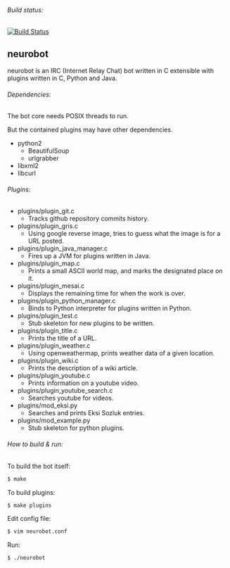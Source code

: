 
###### Build status:
[![Build Status](https://secure.travis-ci.org/neuro-sys/neuro-bot.png)](http://travis-ci.org/neuro-sys/neuro-bot)

## neurobot
neurobot is an IRC (Internet Relay Chat) bot written in C extensible with plugins written in C, Python and Java.

###### Dependencies:
The bot core needs POSIX threads to run.

But the contained plugins may have other dependencies.

* python2
  * BeautifulSoup
  * urlgrabber
* libxml2
* libcurl

###### Plugins:

* plugins/plugin_git.c
  * Tracks github repository commits history. 
* plugins/plugin_gris.c
  * Using google reverse image, tries to guess what the image is for a URL posted.
* plugins/plugin_java_manager.c
  * Fires up a JVM for plugins written in Java.
* plugins/plugin_map.c
  * Prints a small ASCII world map, and marks the designated place on it. 
* plugins/plugin_mesai.c
  * Displays the remaining time for when the work is over. 
* plugins/plugin_python_manager.c
  * Binds to Python interpreter for plugins written in Python. 
* plugins/plugin_test.c
  * Stub skeleton for new plugins to be written. 
* plugins/plugin_title.c
  * Prints the title of a URL. 
* plugins/plugin_weather.c
  * Using openweathermap, prints weather data of a given location. 
* plugins/plugin_wiki.c
  * Prints the description of a wiki article. 
* plugins/plugin_youtube.c
  * Prints information on a youtube video. 
* plugins/plugin_youtube_search.c
  * Searches youtube for videos. 
* plugins/mod_eksi.py
  * Searches and prints Eksi Sozluk entries.
* plugins/mod_example.py
  * Stub skeleton for python plugins.

###### How to build & run:
To build the bot itself:
```bash
$ make
```
To build plugins:
```bash
$ make plugins
```

Edit config file:
```bash
$ vim neurobot.conf
```

Run:

```bash
$ ./neurobot
```

